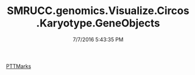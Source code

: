 ﻿---
title: SMRUCC.genomics.Visualize.Circos.Karyotype.GeneObjects
date: 7/7/2016 5:43:35 PM
---

[PTTMarks](T-SMRUCC.genomics.Visualize.Circos.Karyotype.GeneObjects.PTTMarks.html)
